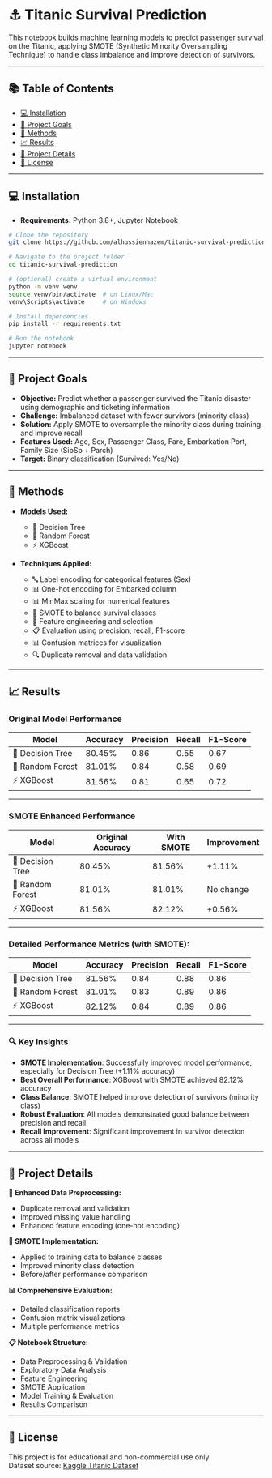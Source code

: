 # ⚓ Titanic Survival Prediction

This notebook builds machine learning models to predict passenger survival on the Titanic, applying SMOTE (Synthetic Minority Oversampling Technique) to handle class imbalance and improve detection of survivors.

---

## 📚 Table of Contents

- [💻 Installation](#-installation)
- [🎯 Project Goals](#-project-goals)
- [🧪 Methods](#-methods)
- [📈 Results](#-results)
- [🧾 Project Details](#-project-details)
- [🪪 License](#-license)

---

## 💻 Installation

- **Requirements:** Python 3.8+, Jupyter Notebook

```bash
# Clone the repository
git clone https://github.com/alhussienhazem/titanic-survival-prediction.git

# Navigate to the project folder
cd titanic-survival-prediction

# (optional) create a virtual environment
python -m venv venv
source venv/bin/activate  # on Linux/Mac
venv\Scripts\activate     # on Windows

# Install dependencies
pip install -r requirements.txt

# Run the notebook
jupyter notebook
```

---

## 🎯 Project Goals

- **Objective:** Predict whether a passenger survived the Titanic disaster using demographic and ticketing information
- **Challenge:** Imbalanced dataset with fewer survivors (minority class)
- **Solution:** Apply SMOTE to oversample the minority class during training and improve recall
- **Features Used:** Age, Sex, Passenger Class, Fare, Embarkation Port, Family Size (SibSp + Parch)
- **Target:** Binary classification (Survived: Yes/No)

---

## 🧪 Methods

- **Models Used:**
  - 🌳 Decision Tree
  - 🌲 Random Forest
  - ⚡ XGBoost

- **Techniques Applied:**
  - 🔤 Label encoding for categorical features (Sex)
  - 📊 One-hot encoding for Embarked column
  - 📊 MinMax scaling for numerical features
  - 🧬 SMOTE to balance survival classes
  - 🧮 Feature engineering and selection
  - 📋 Evaluation using precision, recall, F1-score
  - 📊 Confusion matrices for visualization
  - 🔍 Duplicate removal and data validation

---

## 📈 Results

### **Original Model Performance**
| Model | Accuracy | Precision | Recall | F1-Score |
|-------|----------|-----------|---------|-----------|
| 🌳 Decision Tree | 80.45% | 0.86 | 0.55 | 0.67 |
| 🌲 Random Forest | 81.01% | 0.84 | 0.58 | 0.69 |
| ⚡ XGBoost | 81.56% | 0.81 | 0.65 | 0.72 |

---

### **SMOTE Enhanced Performance**
| Model | Original Accuracy | With SMOTE | Improvement |
|-------|------------------|------------|-------------|
| 🌳 Decision Tree | 80.45% | 81.56% | +1.11% |
| 🌲 Random Forest | 81.01% | 81.01% | No change |
| ⚡ XGBoost | 81.56% | 82.12% | +0.56% |

---

### **Detailed Performance Metrics (with SMOTE):**
| Model | Accuracy | Precision | Recall | F1-Score |
|-------|----------|-----------|---------|-----------|
| 🌳 Decision Tree | 81.56% | 0.84 | 0.88 | 0.86 |
| 🌲 Random Forest | 81.01% | 0.83 | 0.89 | 0.86 |
| ⚡ XGBoost | 82.12% | 0.84 | 0.89 | 0.86 |

---

### **🔍 Key Insights**
- **SMOTE Implementation**: Successfully improved model performance, especially for Decision Tree (+1.11% accuracy)
- **Best Overall Performance**: XGBoost with SMOTE achieved 82.12% accuracy
- **Class Balance**: SMOTE helped improve detection of survivors (minority class)
- **Robust Evaluation**: All models demonstrated good balance between precision and recall
- **Recall Improvement**: Significant improvement in survivor detection across all models

---

## 🧾 Project Details

**🔧 Enhanced Data Preprocessing:**
- Duplicate removal and validation
- Improved missing value handling
- Enhanced feature encoding (one-hot encoding)

**🧬 SMOTE Implementation:**
- Applied to training data to balance classes
- Improved minority class detection
- Before/after performance comparison

**📊 Comprehensive Evaluation:**
- Detailed classification reports
- Confusion matrix visualizations
- Multiple performance metrics

**📋 Notebook Structure:**
- Data Preprocessing & Validation
- Exploratory Data Analysis
- Feature Engineering
- SMOTE Application
- Model Training & Evaluation
- Results Comparison

---

## 🪪 License

This project is for educational and non-commercial use only.  
Dataset source: [Kaggle Titanic Dataset](https://www.kaggle.com/c/titanic) 
